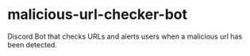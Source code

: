 # malicious-url-checker-bot
Discord Bot that checks URLs and alerts users when a malicious url has been detected.
